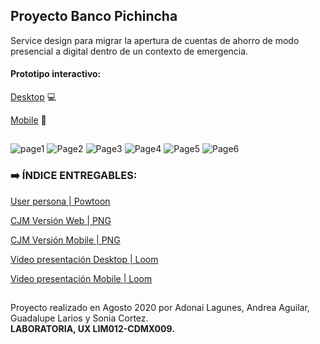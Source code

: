 ## Proyecto Banco Pichincha
Service design para migrar la apertura de cuentas de ahorro de modo presencial a digital dentro de un contexto de emergencia.

#### Prototipo interactivo:

[Desktop](https://www.figma.com/proto/StZzvFtoFWEXsuCcN48wkV/Banco-Pichincha-Copia-Guada?node-id=404%3A0&scaling=min-zoom) :computer: 

[Mobile](https://www.figma.com/proto/StZzvFtoFWEXsuCcN48wkV/Banco-Pichincha-Copia-Guada?node-id=509%3A400&scaling=scale-down) :iphone:

##

![page1](https://user-images.githubusercontent.com/60905476/95043649-051aa400-06a3-11eb-9c47-098e0e97cc5d.png)
![Page2](https://user-images.githubusercontent.com/60905476/95043803-78241a80-06a3-11eb-9c8d-d36265659818.png)
![Page3](https://user-images.githubusercontent.com/60905476/95043857-9722ac80-06a3-11eb-841f-45620285a465.png)
![Page4](https://user-images.githubusercontent.com/60905476/95043919-c20d0080-06a3-11eb-854e-caf5cafe5e0e.png)
![Page5](https://user-images.githubusercontent.com/60905476/95043977-ed8feb00-06a3-11eb-9f1b-92dcafbc4cbb.png)
![Page6](https://user-images.githubusercontent.com/60905476/95044046-187a3f00-06a4-11eb-9f70-8ded619ee83c.png)


### :arrow_right:  ÍNDICE ENTREGABLES:

[User persona | Powtoon](https://www.powtoon.com/c/fe4nQ38UgjQ/2/m)

[CJM Versión Web | PNG](https://user-images.githubusercontent.com/60905476/95045624-07333180-06a8-11eb-9dde-0949ed73a525.png)

[CJM Versión Mobile | PNG](https://user-images.githubusercontent.com/60905476/95045822-70b34000-06a8-11eb-9a58-871f1df6721b.png)

[Video presentación Desktop | Loom](https://www.loom.com/share/d2c1ccd33ff345d1886a78e86f1f1b56)

[Video presentación Mobile | Loom](https://www.loom.com/share/2d990667a3174b20a94240657e561fd1)


##


Proyecto realizado en Agosto 2020 por Adonai Lagunes, Andrea Aguilar, Guadalupe Larios y Sonia Cortez.               
**LABORATORIA, UX LIM012-CDMX009.**



